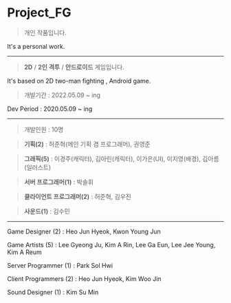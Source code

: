 # Project_FG

> 개인 작품입니다.

It's a personal work.

---

> **2D** / **2인 격투** / **안드로이드** 게임입니다.

It's based on 2D two-man fighting , Android game. 

> 개발기간 : 2022.05.09 ~ ing

Dev Period : 2020.05.09 ~ ing

---

> 개발인원 : 10명

> **기획(2)** : 허준혁(메인 기획 겸 프로그래머), 권영준

> **그래픽(5)** : 이경주(캐릭터), 김아린(캐릭터), 이가은(UI), 이지영(배경), 김아름(일러스트)

> **서버 프로그래머(1)** : 박솔휘

> **클라이언트 프로그래머(2)** : 허준혁, 김우진

> **사운드(1)** : 김수민

---

Game Designer (2) : Heo Jun Hyeok, Kwon Young Jun

Game Artists (5) : Lee Gyeong Ju, Kim A Rin, Lee Ga Eun, Lee Jee Young, Kim A Reum

Server Programmer (1) : Park Sol Hwi

Client Programmers (2) : Heo Jun Hyeok, Kim Woo Jin

Sound Designer (1) : Kim Su Min
